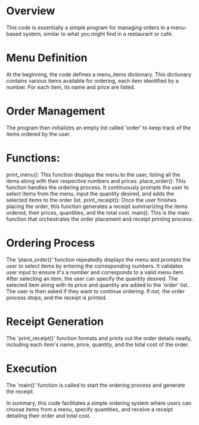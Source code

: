 # Overview

This code is essentially a simple program for managing orders in a menu-based system, similar to what you might find in a restaurant or café.

# Menu Definition
At the beginning, the code defines a menu_items dictionary. This dictionary contains various items available for ordering, each item identified by a number. For each item, its name and price are listed.

# Order Management
The program then initializes an empty list called 'order' to keep track of the items ordered by the user.

# Functions:

print_menu(): This function displays the menu to the user, listing all the items along with their respective numbers and prices.
place_order(): This function handles the ordering process. It continuously prompts the user to select items from the menu, input the quantity desired, and adds the selected items to the order list.
print_receipt(): Once the user finishes placing the order, this function generates a receipt summarizing the items ordered, their prices, quantities, and the total cost.
main(): This is the main function that orchestrates the order placement and receipt printing process.

# Ordering Process

The 'place_order()' function repeatedly displays the menu and prompts the user to select items by entering the corresponding numbers.
It validates user input to ensure it's a number and corresponds to a valid menu item.
After selecting an item, the user can specify the quantity desired.
The selected item along with its price and quantity are added to the 'order' list.
The user is then asked if they want to continue ordering. If not, the order process stops, and the receipt is printed.

# Receipt Generation

The 'print_receipt()' function formats and prints out the order details neatly, including each item's name, price, quantity, and the total cost of the order.

# Execution

The 'main()' function is called to start the ordering process and generate the receipt.

In summary, this code facilitates a simple ordering system where users can choose items from a menu, specify quantities, and receive a receipt detailing their order and total cost.

